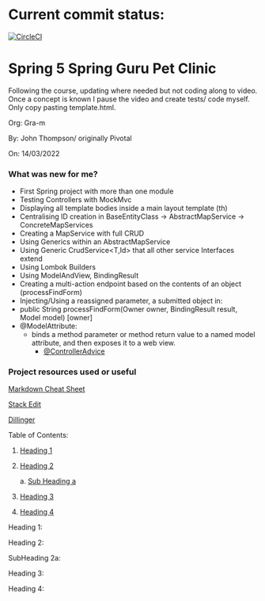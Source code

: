 # Current commit status:
[![CircleCI](https://circleci.com/gh/gra-m/gd-pet-clinic/tree/main.svg?style=svg)](https://circleci.com/gh/gra-m/gd-pet-clinic/tree/main)

# Spring 5 Spring Guru Pet Clinic
Following the course, updating where needed but not coding along to video. Once a
concept is known I pause the video and create tests/ code myself. Only copy pasting
template.html.

Org: Gra-m

By: John Thompson/ originally Pivotal 

On: 14/03/2022
### What was new for me? 
* First Spring project with more than one module
* Testing Controllers with MockMvc
* Displaying all template bodies inside a main layout template (th)
* Centralising ID creation in BaseEntityClass -> AbstractMapService -> ConcreteMapServices
* Creating a MapService with full CRUD
* Using Generics within an AbstractMapService
* Using Generic CrudService<T,Id> that all other service Interfaces extend
* Using Lombok Builders
* Using ModelAndView, BindingResult
* Creating a multi-action endpoint based on the contents of an object (processFindForm)
* Injecting/Using a reassigned parameter, a submitted object in:
* public String processFindForm(Owner owner, BindingResult result, Model model) [owner]
* @ModelAttribute: 
  * binds a method parameter or method return value to a named model attribute, and then exposes it to a web view.
    * [@ControllerAdvice](https://docs.spring.io/spring-framework/docs/current/javadoc-api/org/springframework/web/bind/annotation/ControllerAdvice.html)


### Project resources used or useful

[Markdown Cheat Sheet](https://github.com/adam-p/markdown-here/wiki/Markdown-Cheatsheet "Adam P")

[Stack Edit](https://stackedit.io "31/08")

[Dillinger](https://dillinger.io "until you are off of visible page..")

Table of Contents:

1. [Heading 1](#1)
2. [Heading 2](#2)

   a. [Sub Heading a](#2a)
3. [Heading 3](#3)
4. [Heading 4](#4)

<a id="1"></a>
Heading 1:

<a id="2"></a>
Heading 2:

<a id="2a"></a>
SubHeading 2a:

<a id="3"></a>
Heading 3:

<a id="4"></a>
Heading 4:
    